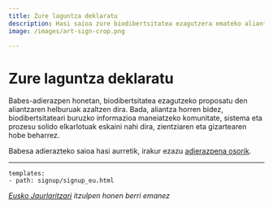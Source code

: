 ```yaml
---
title: Zure laguntza deklaratu
description: Hasi saioa zure biodibertsitatea ezagutzera emateko aliantza egiteko
image: /images/art-sign-crop.png

---
```

# Zure laguntza deklaratu

Babes-adierazpen honetan, biodibertsitatea ezagutzeko proposatu den aliantzaren helburuak azaltzen dira. Bada, aliantza horren bidez, biodibertsitateari buruzko informazioa maneiatzeko komunitate, sistema eta prozesu solido elkarlotuak eskaini nahi dira, zientziaren eta gizartearen hobe beharrez.

Babesa adierazteko saioa hasi aurretik, irakur ezazu [adierazpena osorik](../shared-ambitions/).

------

```styledYaml
templates:
- path: signup/signup_eu.html 
```


_[Eusko Jaurlaritzari](http://www.euskadi.eus/hasiera) itzulpen honen berri emanez_
